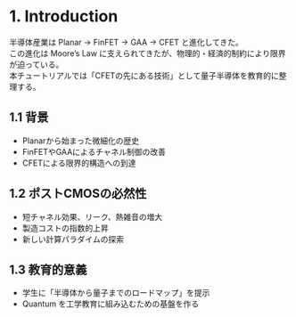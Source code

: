 # 1. Introduction

半導体産業は Planar → FinFET → GAA → CFET と進化してきた。  
この進化は Moore’s Law に支えられてきたが、物理的・経済的制約により限界が迫っている。  
本チュートリアルでは「CFETの先にある技術」として量子半導体を教育的に整理する。

## 1.1 背景
- Planarから始まった微細化の歴史
- FinFETやGAAによるチャネル制御の改善
- CFETによる限界的構造への到達

## 1.2 ポストCMOSの必然性
- 短チャネル効果、リーク、熱雑音の増大
- 製造コストの指数的上昇
- 新しい計算パラダイムの探索

## 1.3 教育的意義
- 学生に「半導体から量子までのロードマップ」を提示
- Quantum を工学教育に組み込むための基盤を作る
